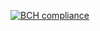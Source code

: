 [![BCH compliance](https://bettercodehub.com/edge/badge/khurramHazen/cicd-buzz?branch=master)](https://bettercodehub.com/)
